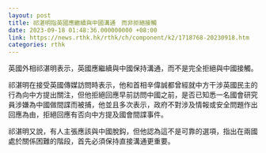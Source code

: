 ```yaml
---
layout: post
title: 祁湛明指英國應繼續與中國溝通　而非拒絕接觸
date: 2023-09-18 01:48:36.000000000 +08:00
link: https://news.rthk.hk/rthk/ch/component/k2/1718768-20230918.htm
categories: rthk
---
```


英國外相祁湛明表示，英國應繼續與中國保持溝通，而不是完全拒絕與中國接觸。

祁湛明在接受英國傳媒訪問時表示，他和首相辛偉誠都曾經就中方干涉英國民主的行為向中方提出關注，但他拒絕回應早前訪問中國之前，是否已知悉一名國會研究員涉嫌為中國做間諜而被捕，他並且多次表示，政府不對涉及情報或安全問題作出回應為由，拒絕回應有否向中方提及國會間諜事件。

祁湛明又說，有人主張應該與中國脫鈎，但他認為這不是可靠的選項，指出在兩國處於關係困難的階段，首先必須保持直接溝通更重要。
